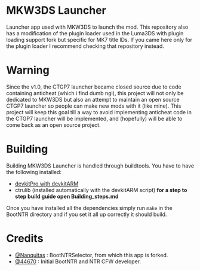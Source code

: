 # MKW3DS Launcher
Launcher app used with MKW3DS to launch the mod. This repository also has a modification of the plugin loader used in the Luma3DS with plugin loading support fork but specific for MK7 title IDs. If you came here only for the plugin loader I recommend checking that repository instead.

# Warning
Since the v1.0, the CTGP7 launcher became closed source due to code containing anticheat (which i find dumb ngl), this project will not only be dedicated to MKW3DS but also an attempt to maintain an open source CTGP7 launcher so people can make new mods with it (like mine). This project will keep this goal till a way to avoid implementing anticheat code in the CTGP7 launcher will be implemented, and (hopefully) will be able to come back as an open source project.

# Building
Building MKW3DS Launcher is handled through buildtools. You have to have the following installed:
- [devkitPro with devkitARM](https://github.com/devkitPro/installer/releases)
- ctrulib (installed automatically with the devkitARM script)
**for a step to step build guide open Building_steps.md**


Once you have installed all the dependencies simply run `make` in the BootNTR directory and if you set it all up correctly it should build.


# Credits
- [@Nanquitas](https://github.com/Nanquitas) : BootNTRSelector, from which this app is forked.
- [@44670](https://github.com/44670) : Initial BootNTR and NTR CFW developer.
